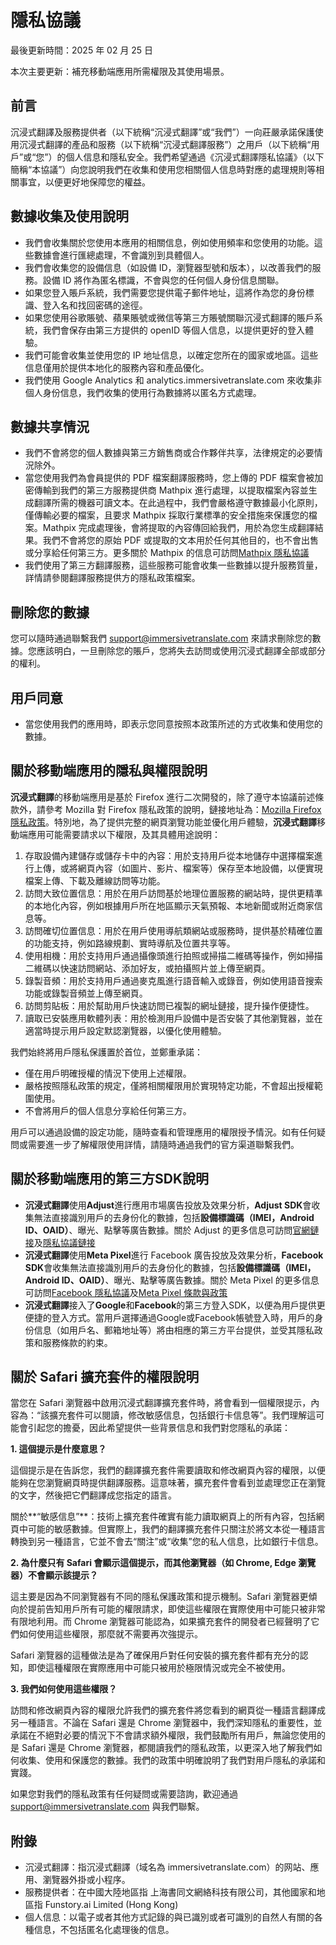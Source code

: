 # 隱私協議

最後更新時間：2025 年 02 月 25 日

本次主要更新：補充移動端應用所需權限及其使用場景。

## 前言

沉浸式翻譯及服務提供者（以下統稱“沉浸式翻譯”或“我們”）一向莊嚴承諾保護使用沉浸式翻譯的產品和服務（以下統稱“沉浸式翻譯服務”）之用戶（以下統稱“用戶”或“您”）的個人信息和隱私安全。我們希望通過《沉浸式翻譯隱私協議》（以下簡稱“本協議”）向您說明我們在收集和使用您相關個人信息時對應的處理規則等相關事宜，以便更好地保障您的權益。

## 數據收集及使用說明

- 我們會收集關於您使用本應用的相關信息，例如使用頻率和您使用的功能。這些數據會進行匯總處理，不會識別到具體個人。
- 我們會收集您的設備信息（如設備 ID，瀏覽器型號和版本），以改善我們的服務。設備 ID 將作為匿名標識，不會與您的任何個人身份信息關聯。
- 如果您登入賬戶系統，我們需要您提供電子郵件地址，這將作為您的身份標識、登入名和找回密碼的途徑。
- 如果您使用谷歌賬號、蘋果賬號或微信等第三方賬號關聯沉浸式翻譯的賬戶系統，我們會保存由第三方提供的 openID 等個人信息，以提供更好的登入體驗。
- 我們可能會收集並使用您的 IP 地址信息，以確定您所在的國家或地區。這些信息僅用於提供本地化的服務內容和產品優化。
- 我們使用 Google Analytics 和 analytics.immersivetranslate.com 來收集非個人身份信息，我們收集的使用行為數據將以匿名方式處理。

## 數據共享情況

- 我們不會將您的個人數據與第三方銷售商或合作夥伴共享，法律規定的必要情況除外。
- 當您使用我們為會員提供的 PDF 檔案翻譯服務時，您上傳的 PDF 檔案會被加密傳輸到我們的第三方服務提供商 Mathpix 進行處理，以提取檔案內容並生成翻譯所需的機器可讀文本。在此過程中，我們會嚴格遵守數據最小化原則，僅傳輸必要的檔案，且要求 Mathpix 採取行業標準的安全措施來保護您的檔案。Mathpix 完成處理後，會將提取的內容傳回給我們，用於為您生成翻譯結果。我們不會將您的原始 PDF 或提取的文本用於任何其他目的，也不會出售或分享給任何第三方。更多關於 Mathpix 的信息可訪問[Mathpix 隱私協議](https://mathpix.com/privacy)
- 我們使用了第三方翻譯服務，這些服務可能會收集一些數據以提升服務質量，詳情請參閱翻譯服務提供方的隱私政策檔案。

## 刪除您的數據

您可以隨時通過聯繫我們 support@immersivetranslate.com 來請求刪除您的數據。您應該明白，一旦刪除您的賬戶，您將失去訪問或使用沉浸式翻譯全部或部分的權利。

## 用戶同意

- 當您使用我們的應用時，即表示您同意按照本政策所述的方式收集和使用您的數據。

## 關於移動端應用的隱私與權限說明

**沉浸式翻譯**的移動端應用是基於 Firefox 進行二次開發的，除了遵守本協議前述條款外，請參考 Mozilla 對 Firefox 隱私政策的說明，鏈接地址為：[Mozilla Firefox 隱私政策](https://www.mozilla.org/zh-CN/privacy/firefox/)。特別地，為了提供完整的網頁瀏覽功能並優化用戶體驗，**沉浸式翻譯**移動端應用可能需要請求以下權限，及其具體用途說明：

1. 存取設備內建儲存或儲存卡中的內容：用於支持用戶從本地儲存中選擇檔案進行上傳，或將網頁內容（如圖片、影片、檔案等）保存至本地設備，以便實現檔案上傳、下載及離線訪問等功能。
2. 訪問大致位置信息：用於在用戶訪問基於地理位置服務的網站時，提供更精準的本地化內容，例如根據用戶所在地區顯示天氣預報、本地新聞或附近商家信息等。
3. 訪問確切位置信息：用於在用戶使用導航類網站或服務時，提供基於精確位置的功能支持，例如路線規劃、實時導航及位置共享等。
4. 使用相機：用於支持用戶通過攝像頭進行拍照或掃描二維碼等操作，例如掃描二維碼以快速訪問網站、添加好友，或拍攝照片並上傳至網頁。
5. 錄製音頻：用於支持用戶通過麥克風進行語音輸入或錄音，例如使用語音搜索功能或錄製音頻並上傳至網頁。
6. 訪問剪貼板：用於幫助用戶快速訪問已複製的網址鏈接，提升操作便捷性。
7. 讀取已安裝應用軟體列表：用於檢測用戶設備中是否安裝了其他瀏覽器，並在適當時提示用戶設定默認瀏覽器，以優化使用體驗。

我們始終將用戶隱私保護置於首位，並鄭重承諾：

- 僅在用戶明確授權的情況下使用上述權限。
- 嚴格按照隱私政策的規定，僅將相關權限用於實現特定功能，不會超出授權範圍使用。
- 不會將用戶的個人信息分享給任何第三方。

用戶可以通過設備的設定功能，隨時查看和管理應用的權限授予情況。如有任何疑問或需要進一步了解權限使用詳情，請隨時通過我們的官方渠道聯繫我們。

## 關於移動端應用的第三方SDK說明

- **沉浸式翻譯**使用**Adjust**進行應用市場廣告投放及效果分析，**Adjust SDK**會收集無法直接識別用戶的去身份化的數據，包括**設備標識碼（IMEI，Android ID、OAID）**、曝光、點擊等廣告數據。關於 Adjust 的更多信息可訪問[官網鏈接](https://www.adjust.com/)及[隱私協議鏈接](https://www.adjust.com/terms/privacy-policy/)
- **沉浸式翻譯**使用**Meta Pixel**進行 Facebook 廣告投放及效果分析，**Facebook SDK**會收集無法直接識別用戶的去身份化的數據，包括**設備標識碼（IMEI，Android ID、OAID）**、曝光、點擊等廣告數據。關於 Meta Pixel 的更多信息可訪問[Facebook 隱私協議](https://www.facebook.com/privacy/policy/)及[Meta Pixel 條款與政策](https://developers.facebook.com/docs/meta-pixel/guides/terms-and-policies)
- **沉浸式翻譯**接入了**Google**和**Facebook**的第三方登入SDK，以便為用戶提供更便捷的登入方式。當用戶選擇通過Google或Facebook帳號登入時，用戶的身份信息（如用戶名、郵箱地址等）將由相應的第三方平台提供，並受其隱私政策和服務條款的約束。

## 關於 Safari 擴充套件的權限說明

當您在 Safari 瀏覽器中啟用沉浸式翻譯擴充套件時，將會看到一個權限提示，內容為：“該擴充套件可以閱讀，修改敏感信息，包括銀行卡信息等”。我們理解這可能會引起您的擔憂，因此希望提供一些背景信息和我們對您隱私的承諾：

**1. 這個提示是什麼意思？**

這個提示是在告訴您，我們的翻譯擴充套件需要讀取和修改網頁內容的權限，以便能夠在您瀏覽網頁時提供翻譯服務。這意味著，擴充套件會看到並處理您正在瀏覽的文字，然後把它們翻譯成您指定的語言。

關於**“敏感信息”**：技術上擴充套件確實有能力讀取網頁上的所有內容，包括網頁中可能的敏感數據。但實際上，我們的翻譯擴充套件只關注於將文本從一種語言轉換到另一種語言，它並不會去“關注”或“收集”您的私人信息，比如銀行卡信息。

**2. 為什麼只有 Safari 會顯示這個提示，而其他瀏覽器（如 Chrome, Edge 瀏覽器）不會顯示該提示？**

這主要是因為不同瀏覽器有不同的隱私保護政策和提示機制。Safari 瀏覽器更傾向於提前告知用戶所有可能的權限請求，即使這些權限在實際使用中可能只被非常有限地利用。而 Chrome 瀏覽器可能認為，如果擴充套件的開發者已經聲明了它們如何使用這些權限，那麼就不需要再次強提示。

Safari 瀏覽器的這種做法是為了確保用戶對任何安裝的擴充套件都有充分的認知，即使這種權限在實際應用中可能只被用於極限情況或完全不被使用。

**3. 我們如何使用這些權限？**

訪問和修改網頁內容的權限允許我們的擴充套件將您看到的網頁從一種語言翻譯成另一種語言。不論在 Safari 還是 Chrome 瀏覽器中，我們深知隱私的重要性，並承諾在不絕對必要的情況下不會請求額外權限，我們鼓勵所有用戶，無論您使用的是 Safari 還是 Chrome 瀏覽器，都閱讀我們的隱私政策，以更深入地了解我們如何收集、使用和保護您的數據。我們的政策中明確說明了我們對用戶隱私的承諾和實踐。

如果您對我們的隱私政策有任何疑問或需要諮詢，歡迎通過 support@immersivetranslate.com 與我們聯繫。

## 附錄

- 沉浸式翻譯：指沉浸式翻譯（域名為 immersivetranslate.com）的网站、應用、瀏覽器外掛或小程序。
- 服務提供者：在中國大陸地區指 上海書同文網絡科技有限公司，其他國家和地區指 Funstory.ai Limited (Hong Kong)
- 個人信息：以電子或者其他方式記錄的與已識別或者可識別的自然人有關的各種信息，不包括匿名化處理後的信息。